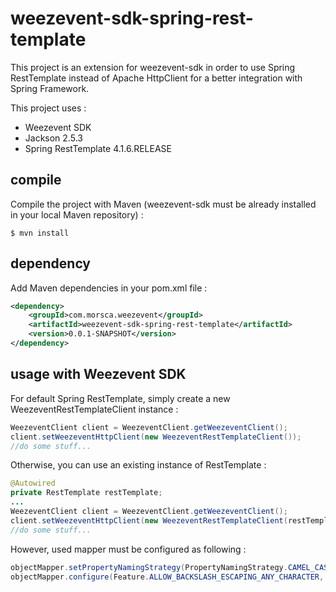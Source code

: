 # weezevent-sdk-spring-rest-template

This project is an extension for weezevent-sdk in order to use Spring RestTemplate instead of Apache HttpClient for a better integration with Spring Framework.

This project uses :
* Weezevent SDK
* Jackson 2.5.3
* Spring RestTemplate 4.1.6.RELEASE

## compile

Compile the project with Maven (weezevent-sdk must be already installed in your local Maven repository) :

```shell
$ mvn install
```

## dependency

Add Maven dependencies in your pom.xml file :

```xml
<dependency>
	<groupId>com.morsca.weezevent</groupId>
	<artifactId>weezevent-sdk-spring-rest-template</artifactId>
	<version>0.0.1-SNAPSHOT</version>
</dependency>
```

## usage with Weezevent SDK

For default Spring RestTemplate, simply create a new WeezeventRestTemplateClient instance :

```java
WeezeventClient client = WeezeventClient.getWeezeventClient();
client.setWeezeventHttpClient(new WeezeventRestTemplateClient());
//do some stuff...
```

Otherwise, you can use an existing instance of RestTemplate :

```java
@Autowired
private RestTemplate restTemplate;
...
WeezeventClient client = WeezeventClient.getWeezeventClient();
client.setWeezeventHttpClient(new WeezeventRestTemplateClient(restTemplate));
//do some stuff...
```

However, used mapper must be configured as following :

```java
objectMapper.setPropertyNamingStrategy(PropertyNamingStrategy.CAMEL_CASE_TO_LOWER_CASE_WITH_UNDERSCORES);
objectMapper.configure(Feature.ALLOW_BACKSLASH_ESCAPING_ANY_CHARACTER, true);
```